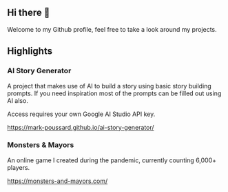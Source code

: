 ## Hi there 👋

Welcome to my Github profile, feel free to take a look around my projects.

## Highlights

### AI Story Generator

A project that makes use of AI to build a story using basic story building prompts. If you need inspiration most of the prompts can be filled out using AI also.

Access requires your own Google AI Studio API key.

https://mark-poussard.github.io/ai-story-generator/

### Monsters & Mayors

An online game I created during the pandemic, currently counting 6,000+ players.

https://monsters-and-mayors.com/
